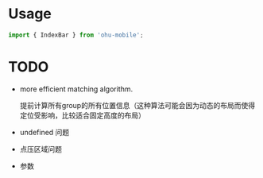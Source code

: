 
# Usage

```js
import { IndexBar } from 'ohu-mobile';
```


# TODO

+ more efficient matching algorithm.

    提前计算所有group的所有位置信息（这种算法可能会因为动态的布局而使得定位受影响，比较适合固定高度的布局）

+ undefined 问题

+ 点压区域问题

+ 参数
